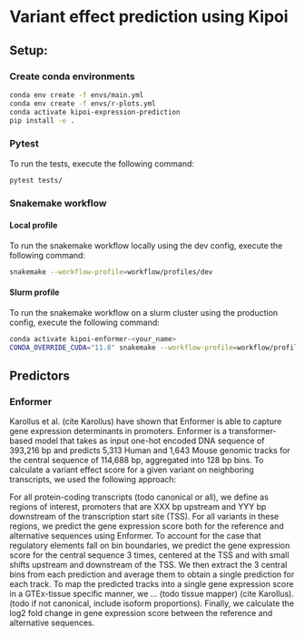 # Variant effect prediction using Kipoi

## Setup:

### Create conda environments

```bash
conda env create -f envs/main.yml
conda env create -f envs/r-plots.yml
conda activate kipoi-expression-prediction
pip install -e .
```

### Pytest

To run the tests, execute the following command:

```bash
pytest tests/
````

### Snakemake workflow

#### Local profile

To run the snakemake workflow locally using the dev config, execute the following command:

```bash
snakemake --workflow-profile=workflow/profiles/dev
```

#### Slurm profile

To run the snakemake workflow on a slurm cluster using the production config, execute the following command:

```bash
conda activate kipoi-enformer-<your_name>
CONDA_OVERRIDE_CUDA="11.8" snakemake --workflow-profile=workflow/profiles/prod
```

## Predictors

### Enformer

Karollus et al. (cite Karollus) have shown that Enformer is able to capture gene expression determinants in promoters.
Enformer is a transformer-based model that takes as input one-hot encoded DNA sequence of 393,216 bp and predicts 5,313
Human and 1,643 Mouse genomic tracks for the central sequence of 114,688 bp, aggregated into 128 bp bins. To calculate
a variant effect score for a given variant on neighboring transcripts, we used the following approach:

For all protein-coding transcripts (todo canonical or all), we define as regions of interest, promoters that are XXX bp
upstream and YYY bp downstream of the transcription start site (TSS). For all variants in these regions, we predict the
gene expression score both for the reference and alternative sequences using Enformer. To account for the case that
regulatory elements fall on bin boundaries, we predict the gene expression score for the central sequence 3 times,
centered at the TSS and with small shifts upstream and downstream of the TSS. We then extract the 3 central bins from
each prediction and average them to obtain a single prediction for each track. To map the predicted tracks into a single
gene expression score in a GTEx-tissue specific manner, we ... (todo tissue mapper) (cite Karollus). (todo if not
canonical, include isoform proportions). Finally, we calculate the log2 fold change in gene expression score between the
reference and alternative sequences.